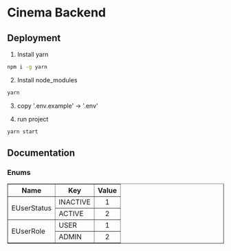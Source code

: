 # Cinema Backend

## Deployment

1. Install yarn

```bash
npm i -g yarn
```

2. Install node_modules

```bash
yarn
```

3. copy '.env.example' -> '.env'

4. run project

```bash
yarn start
```

## Documentation

### Enums

<table border="1" style="width: 100%">
    <tr>
        <th>Name</th>
        <th>Key</th>
        <th style="text-align: center">Value</th>
    </tr>
    <tr>
        <td rowspan='2'>EUserStatus</td>
        <td>INACTIVE</td>
        <td style="text-align: center">1</td>
    </tr>
    <tr>
        <td>ACTIVE</td>
        <td style="text-align: center">2</td>
    </tr>
    <tr>
        <td rowspan='2'>EUserRole</td>
        <td>USER</td>
        <td style="text-align: center">1</td>
    </tr>
    <tr>
        <td>ADMIN</td>
        <td style="text-align: center">2</td>
    </tr>
</table>
